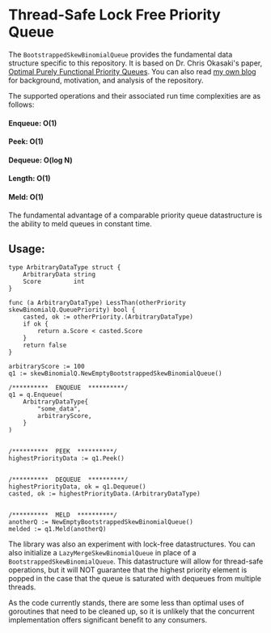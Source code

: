 # Thread-Safe Lock Free Priority Queue

The `BootstrappedSkewBinomialQueue` provides the fundamental data structure specific to this repository. It is based on Dr. Chris Okasaki's paper, [Optimal Purely Functional Priority Queues](http://www.brics.dk/RS/96/37/BRICS-RS-96-37.pdf). You can also read [my own blog](http://scottlobdell.me/2016/09/thread-safe-lock-free-priority-queues-golang/) for background, motivation, and analysis of the repository.

The supported operations and their associated run time complexities are as follows:

#### Enqueue: O(1)
#### Peek: O(1)
#### Dequeue: O(log N)
#### Length: O(1)
#### Meld: O(1)

The fundamental advantage of a comparable priority queue datastructure is the ability to meld queues in constant time.


## Usage:
```
type ArbitraryDataType struct {
    ArbitraryData string
    Score         int
}

func (a ArbitraryDataType) LessThan(otherPriority skewBinomialQ.QueuePriority) bool {
	casted, ok := otherPriority.(ArbitraryDataType)
	if ok {
		return a.Score < casted.Score
	}
	return false
}

arbitraryScore := 100
q1 := skewBinomialQ.NewEmptyBootstrappedSkewBinomialQueue()

/**********  ENQUEUE  **********/
q1 = q.Enqueue(
    ArbitraryDataType{
        "some_data",
        arbitraryScore,
    }
)


/**********  PEEK  **********/
highestPriorityData := q1.Peek()


/**********  DEQUEUE  **********/
highestPriorityData, ok = q1.Dequeue()
casted, ok := highestPriorityData.(ArbitraryDataType)


/**********  MELD  **********/
anotherQ := NewEmptyBootstrappedSkewBinomialQueue()
melded := q1.Meld(anotherQ)
```

The library was also an experiment with lock-free datastructures. You can also initialize a `LazyMergeSkewBinomialQueue` in place of a `BootstrappedSkewBinomialQueue`. This datastructure will allow for thread-safe operations, but it will NOT guarantee that the highest priority element is popped in the case that the queue is saturated with dequeues from multiple threads.

As the code currently stands, there are some less than optimal uses of goroutines that need to be cleaned up, so it is unlikely that the concurrent implementation offers significant benefit to any consumers.
